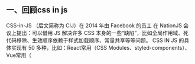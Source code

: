 ## 一、回顾css in js
CSS-in-JS （后文简称为 CIJ）在 2014 年由 Facebook 的员工 在 NationJS 会议上提出：可以借用 JS 解决许多 CSS 本身的一些“缺陷”，比如全局作用域、死代码移除、生效顺序依赖于样式加载顺序、常量共享等等问题。
CSS IN JS 的具体实现有 50 多种，比如：React常用（CSS Modules、styled-components）、 Vue常用（<style scoped> 、css modules）等。
## 二、useInsertionEffect
这个钩子与其他钩子略有不同，因为它的唯一目的是对CSS-in-JS库很重要，这些库在运行中生成新的规则并在文档中插入<style> 标签。
在某些情况下，<style> 标签需要在客户端生成或编辑，如果不小心的话，在并发渲染中会造成性能问题。这是因为当CSS规则被添加或删除时，浏览器必须检查这些规则是否适用于现有的树。它必须重新计算所有的样式规则并重新应用它们--而不仅仅是改变了的那些。如果React发现另一个组件也产生了一个新的规则，同样的过程会再次发生。
这实际上意味着CSS规则必须在React渲染时针对每一帧的所有DOM节点进行重新计算。虽然你很有可能不会遇到这个问题，但它的扩展性并不好。
为了解决这个问题，React团队引入了useInsertionEffect Hook。它与useLayoutEffect Hook非常相似，但它不能访问DOM节点的引用。
这意味着它只能用于插入样式规则。它的主要用途是插入全局DOM节点，如<style> 等。
```jsx
import { useLayoutEffect } from "react";
import { useEffect, useInsertionEffect, useRef } from "react";
function getStyleForRule(rule) {
  let style = document.createElement("style");
  style.innerHTML = rule;
  return style;
}

function useCSS(rule) {
  useInsertionEffect(() => {
    console.log("每次渲染前")
    // 插入style标签
    document.head.appendChild(getStyleForRule(rule));
  });
  return rule;
}

export default function Component() {
  useLayoutEffect(() => {
    console.log("每次渲染后的同步班")
  })
  useEffect(() => {
    console.log("每次渲染后")
  })
  let className = useCSS(`.red{
    background-color:red;
}`);
  return <div className={"red"}>哈哈哈</div>;
}

```
